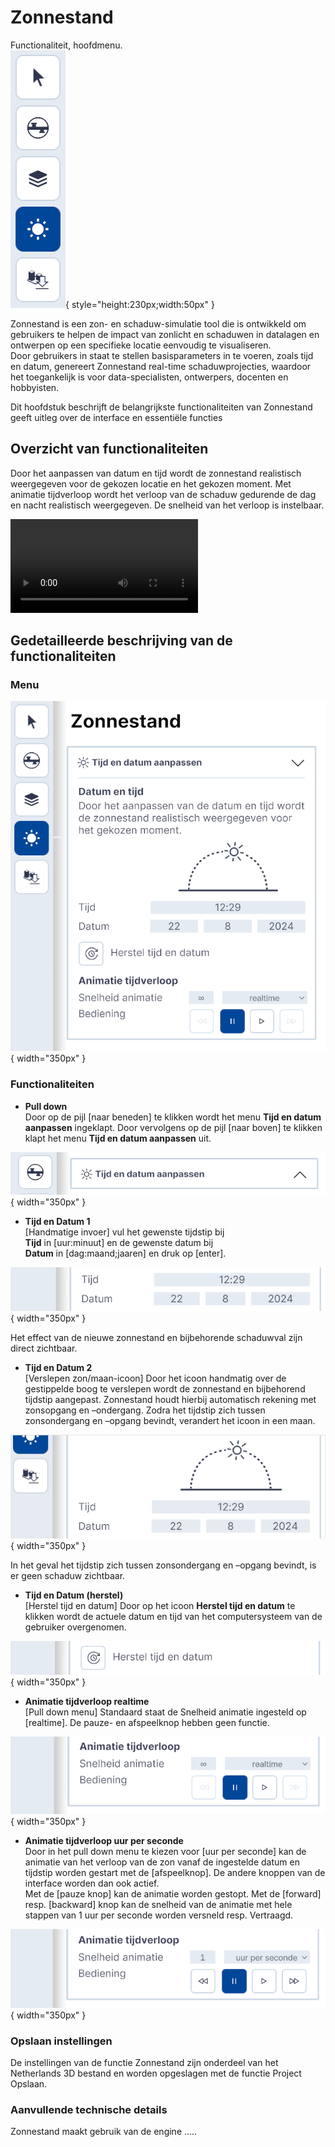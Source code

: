 # Zonnestand

Functionaliteit, hoofdmenu.  
![Building Blocks](../onboarding/imgs/zonnestand.menu.main.png){ style="height:230px;width:50px" }

Zonnestand is een zon- en schaduw-simulatie tool die is ontwikkeld om gebruikers te helpen de impact van zonlicht en schaduwen in datalagen en ontwerpen op een specifieke locatie eenvoudig te visualiseren.  
Door gebruikers in staat te stellen basisparameters in te voeren, zoals tijd en datum, genereert Zonnestand real-time schaduwprojecties, waardoor het toegankelijk is voor data-specialisten, ontwerpers, docenten en hobbyisten. 
 

Dit hoofdstuk beschrijft de belangrijkste functionaliteiten van Zonnestand geeft uitleg over de interface en essentiële functies 

## Overzicht van functionaliteiten

Door het aanpassen van datum en tijd wordt de zonnestand realistisch weergegeven voor de gekozen locatie en het gekozen moment. Met animatie tijdverloop wordt het verloop van de schaduw gedurende de dag en nacht realistisch weergegeven. De snelheid van het verloop is instelbaar. 

<video controls>
<source src="../video/zonnestand.viewer.mp4" type="video/mp4">
</video>

## Gedetailleerde beschrijving van de functionaliteiten

### **Menu**

![Building Blocks](../onboarding/imgs/zonnestand.menu.png){ width="350px" }

### **Functionaliteiten**

* **Pull down**   
Door op de pijl [naar beneden] te klikken wordt het menu **Tijd en datum aanpassen** ingeklapt. Door vervolgens op de pijl [naar boven] te klikken klapt het menu **Tijd en datum aanpassen** uit.

![Building Blocks](../onboarding/imgs/zonnestand.menu.in.png){ width="350px" }
 
* **Tijd en Datum 1**   
[Handmatige invoer] vul het gewenste tijdstip bij  
	**Tijd** in [uur:minuut] en de gewenste datum bij  
	**Datum** in [dag:maand;jaaren] en druk op [enter].
	
![Building Blocks](../onboarding/imgs/zonnestand.invoer.png){ width="350px" }

Het effect van de nieuwe zonnestand en bijbehorende schaduwval zijn direct zichtbaar.

* **Tijd en Datum 2**    
[Verslepen zon/maan-icoon] Door het icoon handmatig over de gestippelde boog te verslepen wordt de zonnestand en bijbehorend tijdstip aangepast. Zonnestand houdt hierbij automatisch rekening met zonsopgang en –ondergang. Zodra het tijdstip zich tussen zonsondergang en –opgang bevindt, verandert het icoon in een maan. 

![Building Blocks](../onboarding/imgs/zonnestand.gif){ width="350px" }

In het geval het tijdstip zich tussen zonsondergang en –opgang bevindt, is er geen schaduw zichtbaar.

* **Tijd en Datum (herstel)**  
[Herstel tijd en datum] Door op het icoon **Herstel tijd en datum** te klikken wordt de actuele datum en tijd van het computersysteem van de gebruiker overgenomen.

![Building Blocks](../onboarding/imgs/zonnestand.herstel.png){ width="350px" }

* **Animatie tijdverloop realtime**   
[Pull down menu] Standaard staat de Snelheid animatie ingesteld op [realtime]. De pauze- en afspeelknop hebben geen functie.

![Building Blocks](../onboarding/imgs/zonnestand.realtime.png){ width="350px" }

* **Animatie tijdverloop uur per seconde**   
Door in het pull down menu te kiezen voor [uur per seconde] kan de animatie van het verloop van de zon vanaf de ingestelde datum en tijdstip worden gestart met de [afspeelknop]. De andere knoppen van de interface worden dan ook actief.  
Met de [pauze knop] kan de animatie worden gestopt. Met de [forward] resp. [backward] knop kan de snelheid van de animatie met hele stappen van 1 uur per seconde worden versneld resp. Vertraagd.

![Building Blocks](../onboarding/imgs/zonnestand.animatie.png){ width="350px" }

###  **Opslaan instellingen**

De instellingen van de functie Zonnestand zijn onderdeel van het Netherlands 3D bestand en worden opgeslagen met de functie Project Opslaan.

###  **Aanvullende technische details**

Zonnestand maakt gebruik van de engine ..... 